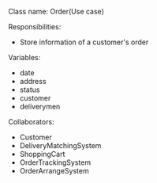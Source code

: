 Class name: Order(Use case)

Responsibilities:
* Store information of a customer's order

Variables: 
* date
* address
* status
* customer
* deliverymen

Collaborators:
* Customer
* DeliveryMatchingSystem
* ShoppingCart
* OrderTrackingSystem
* OrderArrangeSystem
